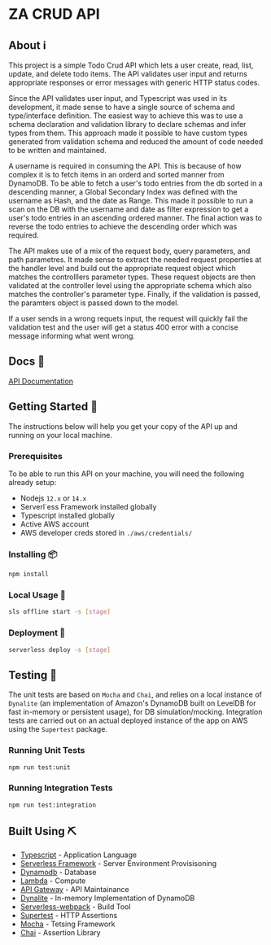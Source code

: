 # ZA CRUD API

## About ℹ️

This project is a simple Todo Crud API which lets a user create, read, list, update, and delete todo items. The API validates user input and returns appropriate responses or error messages with generic HTTP status codes.

Since the API validates user input, and Typescript was used in its development, it made sense to have a single source of schema and type/interface definition. The easiest way to achieve this was to use a schema declaration and validation library to declare schemas and infer types from them. This approach made it possible to have custom types generated from validation schema and reduced the amount of code needed to be written and maintained.

A username is required in consuming the API. This is because of how complex it is to fetch items in an orderd and sorted manner from DynamoDB. To be able to fetch a user's todo entries from the db sorted in a descending manner, a Global Secondary Index was defined with the username as Hash, and the date as Range. This made it possible to run a scan on the DB with the username and date as filter expression to get a user's todo entries in an ascending ordered manner. The final action was to reverse the todo entries to achieve the descending order which was required.

The API makes use of a mix of the request body, query parameters, and path parametres. It made sense to extract the needed request properties at the handler level and build out the appropriate request object which matches the controlllers parameter types. These request objects are then validated at the controller level using the appropriate schema which also matches the controller's parameter type. Finally, if the validation is passed, the paramters object is passed down to the model.

If a user sends in a wrong requets input, the request will quickly fail the validation test and the user will get a status 400 error with a concise message informing what went wrong.

## Docs 📄

[API Documentation](https://documenter.getpostman.com/view/2412192/Tzef9NYx)

## Getting Started 🏁

The instructions below will help you get your copy of the API up and running on your local machine.

### Prerequisites

To be able to run this API on your machine, you will need the following already setup:

- Nodejs `12.x` or `14.x`
- Serverl`ess Framework installed globally
- Typescript installed globally
- Active AWS account
- AWS developer creds stored in `./aws/credentials/`

### Installing 📦

```bash
npm install
```

### Local Usage 🤖

```bash
sls offline start -s [stage]
```

### Deployment 🚀

```bash
serverless deploy -s [stage]
```

## Testing 🧪

The unit tests are based on `Mocha` and `Chai`, and  relies on a local instance of `Dynalite` (an implementation of Amazon's DynamoDB built on LevelDB for fast in-memory or persistent usage), for DB simulation/mocking. Integration tests are carried out on an actual deployed instance of the app on AWS using the `Supertest` package.

### Running Unit Tests

```bash
npm run test:unit
```

### Running Integration Tests

```bash
npm run test:integration
```

## Built Using  ⛏️  <a name = "built_using"></a>

- [Typescript](https://www.typescriptlang.org/) - Application Language
- [Serverless Framework](https://www.serverless.com/) - Server Environment Provisisoning
- [Dynamodb](https://aws.amazon.com/dynamodb/) - Database
- [Lambda](https://aws.amazon.com/lambda/) - Compute
- [API Gateway](https://aws.amazon.com/api-gateway/) - API Maintainance
- [Dynalite](https://www.npmjs.com/package/dynalite) - In-memory Implementation of DynamoDB
- [Serverless-webpack](https://www.npmjs.com/package/serverless-webpack) - Build Tool
- [Supertest](https://www.npmjs.com/package/supertest) - HTTP Assertions
- [Mocha](https://mochajs.org/) - Tetsing Framework
- [Chai](https://www.chaijs.com/) - Assertion Library
